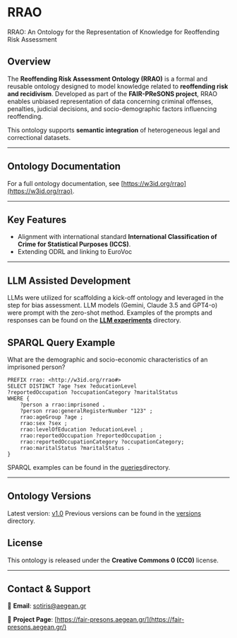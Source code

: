 # **RRAO**

RRAO: An Ontology for the Representation of Knowledge for Reoffending Risk Assessment

## **Overview**

The **Reoffending Risk Assessment Ontology (RRAO)** is a formal and reusable ontology designed to model knowledge related to **reoffending risk and recidivism**. Developed as part of the **FAIR-PReSONS project**, RRAO enables unbiased representation of data concerning criminal offenses, penalties, judicial decisions, and socio-demographic factors influencing reoffending.

This ontology supports **semantic integration** of heterogeneous legal and correctional datasets.

---

## **Ontology Documentation**

For a full ontology documentation, see [https://w3id.org/rrao](https://w3id.org/rrao).

---

## **Key Features**
- Alignment with international standard **International Classification of Crime for Statistical Purposes (ICCS)**.
- Extending ODRL and linking to EuroVoc

---

## **LLM Assisted Development**
LLMs were utilized for scaffolding a kick-off ontology and leveraged in the step for bias assessment. LLM models (Gemini, Claude 3.5 and GPT4-ο) were prompt with the zero-shot method. Examples of the prompts and responses can be found on the **[LLM experiments](LLM%20experiments)** directory.

## **SPARQL Query Example**
What are the demographic and socio-economic characteristics of an imprisoned person?
```sparql
PREFIX rrao: <http://w3id.org/rrao#>
SELECT DISTINCT ?age ?sex ?educationLevel
?reportedOccupation ?occupationCategory ?maritalStatus
WHERE {
    ?person a rrao:imprisoned .
    ?person rrao:generalRegisterNumber "123" ;
    rrao:ageGroup ?age ;
    rrao:sex ?sex ;
    rrao:levelOfEducation ?educationLevel ;
    rrao:reportedOccupation ?reportedOccupation ;
    rrao:reportedOccupationCategory ?occupationCategory;
    rrao:maritalStatus ?maritalStatus .
}
```

SPARQL examples can be found in the [queries](queries)directory.

---

## **Ontology Versions**
Latest version: [v1.0](rrao_v1.owl)
Previous versions can be found in the [versions](versions) directory.

## **License**
This ontology is released under the **Creative Commons 0  (CC0)** license.

---

## **Contact & Support** 
📧 **Email**: [sotiris@aegean.gr](mailto:sotiris@aegean.gr)

📌 **Project Page**: [https://fair-presons.aegean.gr/](https://fair-presons.aegean.gr/)


